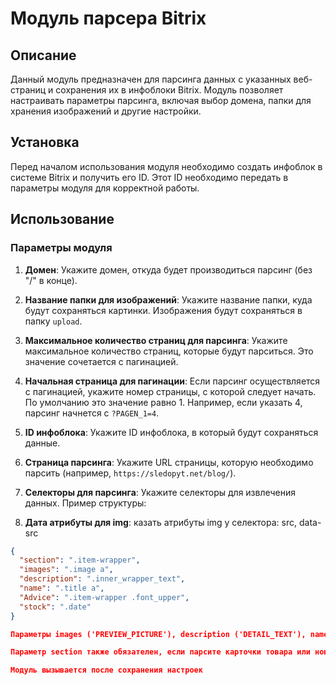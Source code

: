 # Модуль парсера Bitrix

## Описание

Данный модуль предназначен для парсинга данных с указанных веб-страниц и сохранения их в инфоблоки Bitrix. Модуль позволяет настраивать параметры парсинга, включая выбор домена, папки для хранения изображений и другие настройки.

## Установка

Перед началом использования модуля необходимо создать инфоблок в системе Bitrix и получить его ID. Этот ID необходимо передать в параметры модуля для корректной работы.

## Использование

### Параметры модуля

1. **Домен**: Укажите домен, откуда будет производиться парсинг (без "/" в конце).

2. **Название папки для изображений**: Укажите название папки, куда будут сохраняться картинки. Изображения будут сохраняться в папку `upload`.

3. **Максимальное количество страниц для парсинга**: Укажите максимальное количество страниц, которые будут парситься. Это значение сочетается с пагинацией.

4. **Начальная страница для пагинации**: Если парсинг осуществляется с пагинацией, укажите номер страницы, с которой следует начать. По умолчанию это значение равно 1. Например, если указать 4, парсинг начнется с `?PAGEN_1=4`.

5. **ID инфоблока**: Укажите ID инфоблока, в который будут сохраняться данные.

6. **Страница парсинга**: Укажите URL страницы, которую необходимо парсить (например, `https://sledopyt.net/blog/`).

7. **Селекторы для парсинга**: Укажите селекторы для извлечения данных. Пример структуры:

8.  **Дата атрибуты для img**:  казать атрибуты img у селектора: src, data-src

   ```json
   {
     "section": ".item-wrapper",
     "images": ".image a",
     "description": ".inner_wrapper_text",
     "name": ".title a",
     "Advice": ".item-wrapper .font_upper",
     "stock": ".date"
   }

Параметры images ('PREVIEW_PICTURE'), description ('DETAIL_TEXT'), name ('NAME') являются обязательными и должны соответствовать названиям свойств в инфоблоке.

Параметр section также обязателен, если парсите карточки товара или новости, он должен содержать блок, в котором находятся элементы.

Модуль вызывается после сохранения настроек
